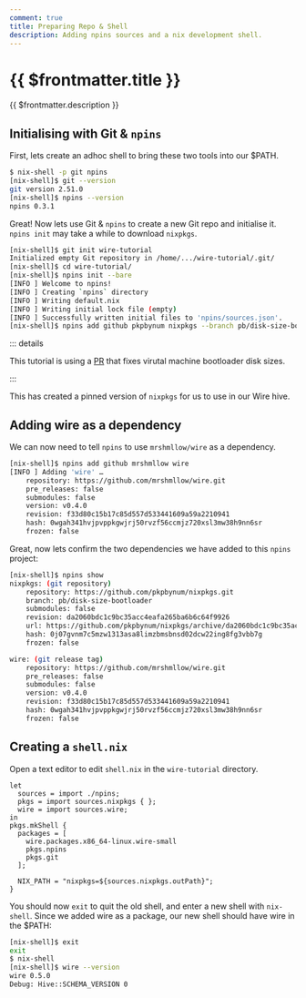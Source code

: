 ```yaml
---
comment: true
title: Preparing Repo & Shell
description: Adding npins sources and a nix development shell.
---
```


# {{ $frontmatter.title }}

{{ $frontmatter.description }}

## Initialising with Git & `npins`

First, lets create an adhoc shell to bring these two tools into our $PATH.

```sh
$ nix-shell -p git npins
[nix-shell]$ git --version
git version 2.51.0
[nix-shell]$ npins --version
npins 0.3.1
```

Great! Now lets use Git & `npins` to create a new Git repo and initialise it.
`npins init` may take a while to download `nixpkgs`.

```sh
[nix-shell]$ git init wire-tutorial
Initialized empty Git repository in /home/.../wire-tutorial/.git/
[nix-shell]$ cd wire-tutorial/
[nix-shell]$ npins init --bare
[INFO ] Welcome to npins!
[INFO ] Creating `npins` directory
[INFO ] Writing default.nix
[INFO ] Writing initial lock file (empty)
[INFO ] Successfully written initial files to 'npins/sources.json'.
[nix-shell]$ npins add github pkpbynum nixpkgs --branch pb/disk-size-bootloader
```

::: details

This tutorial is using a [PR](https://github.com/NixOS/nixpkgs/pull/449945) that
fixes virutal machine bootloader disk sizes.

:::

This has created a pinned version of `nixpkgs` for us to use in our Wire hive.

## Adding wire as a dependency

We can now need to tell `npins` to use `mrshmllow/wire` as a dependency.

```sh
[nix-shell]$ npins add github mrshmllow wire
[INFO ] Adding 'wire' …
    repository: https://github.com/mrshmllow/wire.git
    pre_releases: false
    submodules: false
    version: v0.4.0
    revision: f33d80c15b17c85d557d533441609a59a2210941
    hash: 0wgah341hvjpvppkgwjrj50rvzf56ccmjz720xsl3mw38h9nn6sr
    frozen: false
```

Great, now lets confirm the two dependencies we have added to this `npins`
project:

```sh
[nix-shell]$ npins show
nixpkgs: (git repository)
    repository: https://github.com/pkpbynum/nixpkgs.git
    branch: pb/disk-size-bootloader
    submodules: false
    revision: da2060bdc1c9bc35acc4eafa265ba6b6c64f9926
    url: https://github.com/pkpbynum/nixpkgs/archive/da2060bdc1c9bc35acc4eafa265ba6b6c64f9926.tar.gz
    hash: 0j07gvnm7c5mzw1313asa8limzbmsbnsd02dcw22ing8fg3vbb7g
    frozen: false

wire: (git release tag)
    repository: https://github.com/mrshmllow/wire.git
    pre_releases: false
    submodules: false
    version: v0.4.0
    revision: f33d80c15b17c85d557d533441609a59a2210941
    hash: 0wgah341hvjpvppkgwjrj50rvzf56ccmjz720xsl3mw38h9nn6sr
    frozen: false
```

## Creating a `shell.nix`

Open a text editor to edit `shell.nix` in the `wire-tutorial` directory.

```nix:line-numbers [shell.nix]
let
  sources = import ./npins;
  pkgs = import sources.nixpkgs { };
  wire = import sources.wire;
in
pkgs.mkShell {
  packages = [
    wire.packages.x86_64-linux.wire-small
    pkgs.npins
    pkgs.git
  ];

  NIX_PATH = "nixpkgs=${sources.nixpkgs.outPath}";
}
```

You should now `exit` to quit the old shell, and
enter a new shell with `nix-shell`. Since we added wire as a package, our new
shell should have wire in the $PATH:

```sh
[nix-shell]$ exit
exit
$ nix-shell
[nix-shell]$ wire --version
wire 0.5.0
Debug: Hive::SCHEMA_VERSION 0

```
